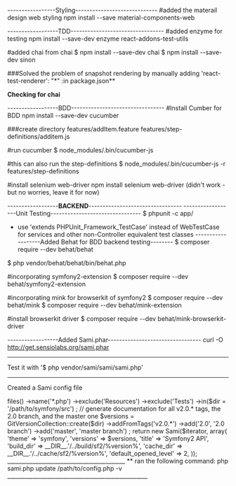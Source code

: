 
-----------------Styling-----------------------------
#added the materail design web styling
npm install --save material-components-web

------------------TDD---------------------------------
#added enzyme for testing
npm install --save-dev enzyme react-addons-test-utils

#added chai from chai
$ npm install --save-dev chai
$ npm install --save-dev sinon

###Solved the problem of snapshot rendering by manually adding
'react-test-renderer': "*"   :in package.json**

**Checking for chai**

------------------BDD---------------------------------
#Install Cumber for BDD
npm install --save-dev cucumber

###create directory
features/addItem.feature
features/step-definitions/additem.js

#run cucumber
$ node_modules/.bin/cucumber-js

#this can also run the step-definitions
$ node_modules/.bin/cucumber-js -r features/step-definitions

#install selenium web-driver
npm install selenium web-driver (didn't work - but no worries, leave it for now)

------------------**BACKEND**---------------------------------
------------------Unit Testing--------------------------------
$ phpunit -c app/

- use 'extends PHPUnit_Framework_TestCase' instead of WebTestCase for services
and other non-Controller equivalent test classes
-------------------Added Behat for BDD backend testing--------
$ composer require --dev behat/behat

$ php vendor/behat/behat/bin/behat.php

#incorporating symfony2-extension
$ composer require --dev behat/symfony2-extension

#incorporating mink for browserkit of symfony2
$ composer require --dev behat/mink
$ composer require --dev behat/mink-extension

#install browserkit driver
$ composer require --dev behat/mink-browserkit-driver

------------------Added Sami.phar---------------------------------
curl -O http://get.sensiolabs.org/sami.phar
______________________________________________

Test it with '$ php vendor/sami/sami/sami.php'
__________________________________________
Created a Sami config file

<?php

use Sami\Sami;
use Sami\Version\GitVersionCollection;
use Symfony\Component\Finder\Finder;

$iterator = Finder::create()
    ->files()
    ->name('*.php')
    ->exclude('Resources')
    ->exclude('Tests')
    ->in($dir = '/path/to/symfony/src')
;

// generate documentation for all v2.0.* tags, the 2.0 branch, and the master one
$versions = GitVersionCollection::create($dir)
    ->addFromTags('v2.0.*')
    ->add('2.0', '2.0 branch')
    ->add('master', 'master branch')
;

return new Sami($iterator, array(
    'theme'                => 'symfony',
    'versions'             => $versions,
    'title'                => 'Symfony2 API',
    'build_dir'            => __DIR__.'/../build/sf2/%version%',
    'cache_dir'            => __DIR__.'/../cache/sf2/%version%',
    'default_opened_level' => 2,
));
__________________________________________

**
ran the following command:
php sami.php update /path/to/config.php -v

__________________________________________________
